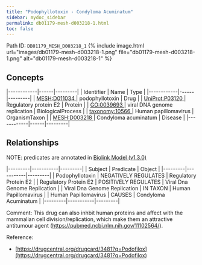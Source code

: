 ```yaml
---
title: "Podophyllotoxin - Condyloma Acuminatum"
sidebar: mydoc_sidebar
permalink: db01179-mesh-d003218-1.html
toc: false 
---
```



Path ID: `DB01179_MESH_D003218_1`
{% include image.html url="images/db01179-mesh-d003218-1.png" file="db01179-mesh-d003218-1.png" alt="db01179-mesh-d003218-1" %}

## Concepts

|------------|------|---------|
| Identifier | Name | Type    |
|------------|------|---------|
| <a href="https://identifiers.org/MESH:D011034">MESH:D011034 </a> | podophyllotoxin | Drug |
| <a href="https://identifiers.org/UniProt:P03120">UniProt:P03120 </a> | Regulatory protein E2 | Protein |
| <a href="https://identifiers.org/GO:0039693">GO:0039693 </a> | viral DNA genome replication | BiologicalProcess |
| <a href="https://identifiers.org/taxonomy:10566">taxonomy:10566 </a> | Human papillomavirus | OrganismTaxon |
| <a href="https://identifiers.org/MESH:D003218">MESH:D003218 </a> | Condyloma acuminatum | Disease |
|------------|------|---------|

## Relationships


NOTE: predicates are annotated in <a href="https://github.com/biolink/biolink-model/releases/tag/v1.3.0">Biolink Model (v1.3.0)</a>

|---------|-----------|---------|
| Subject | Predicate | Object  |
|---------|-----------|---------|
| Podophyllotoxin | NEGATIVELY REGULATES | Regulatory Protein E2 |
| Regulatory Protein E2 | POSITIVELY REGULATES | Viral Dna Genome Replication |
| Viral Dna Genome Replication | IN TAXON | Human Papillomavirus |
| Human Papillomavirus | CAUSES | Condyloma Acuminatum |
|---------|-----------|---------|

Comment: This drug can also inhbit human proteins and affect with the mammalian cell division/replication, which make them an attractive antitumour agent (https://pubmed.ncbi.nlm.nih.gov/11102564/).

Reference: 
  - [https://drugcentral.org/drugcard/3481?q=Podofilox](https://drugcentral.org/drugcard/3481?q=Podofilox)
